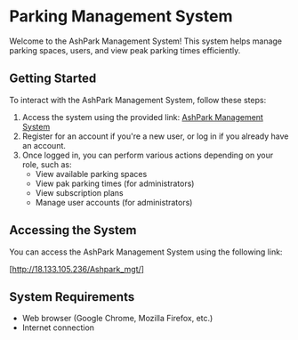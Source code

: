# Parking Management System

Welcome to the AshPark Management System! This system helps manage parking spaces, users, and view peak parking times efficiently.

## Getting Started

To interact with the AshPark Management System, follow these steps:

1. Access the system using the provided link: [AshPark Management System](http://18.133.105.236/Ashpark_mgt/register.php)
2. Register for an account if you're a new user, or log in if you already have an account.
3. Once logged in, you can perform various actions depending on your role, such as:
   - View available parking spaces
   - View pak parking times (for administrators)
   - View subscription plans
   - Manage user accounts (for administrators)


## Accessing the System

You can access the AshPark Management System using the following link:

[http://18.133.105.236/Ashpark_mgt/]

## System Requirements

- Web browser (Google Chrome, Mozilla Firefox, etc.)
- Internet connection

